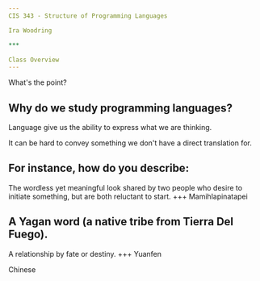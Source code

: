 ```yaml
---
CIS 343 - Structure of Programming Languages

Ira Woodring

***

Class Overview
---
```

What's the point?

Why do we study programming languages?
---
Language give us the ability to express what we are thinking.

It can be hard to convey something we don't have a direct translation for.

For instance, how do you describe:
---
The wordless yet meaningful look shared by two people who desire to initiate something, but are both reluctant to start.
+++
Mamihlapinatapei

A Yagan word (a native tribe from Tierra Del Fuego).
---
A relationship by fate or destiny.
+++
Yuanfen

Chinese
